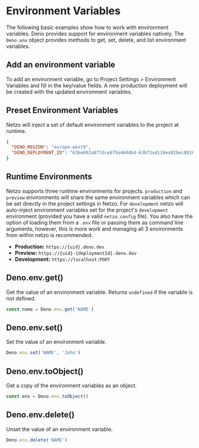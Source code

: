 # Environment Variables

The following basic examples show how to work with environment variables. Deno provides support for environment variables natively. The `Deno.env` object provides methods to get, set, delete, and list environment variables.

## Add an environment variable

To add an environment variable, go to Project Settings > Environment Variables and fill in the key/value fields. A new production deployment will be created with the updated environment variables.

## Preset Environment Variables

Netzo will inject a set of default environment variables to the project at runtime.

```json
{
  "DENO_REGION": "europe-west9",
  "DENO_DEPLOYMENT_ID": "63be692a877dce879a4604bd-63bf3ad110ea82bec8916dd1"
}
```

## Runtime Environments

Netzo supports three runtime environments for projects. `production` and `preview` environments will share the same environment variables which can be set directly in the project settings in Netzo. For `development` netzo will auto-inject environment variables set for the project's `development` environment (provided you have a valid `netzo.config` file). You also have the option of loading them from a `.env` file or passing them as command line arguments, however, this is more work and managing all 3 environments from within netzo is recommended.

- **Production:** `https://{uid}.deno.dev`
- **Preview:** `https://{uid}-{deploymentId}.deno.dev`
- **Development:** `https://localhost:PORT`

## Deno.env.get()

Get the value of an environment variable. Returns `undefined` if the variable is not defined.

```ts
const name = Deno.env.get('NAME')
```

## Deno.env.set()

Set the value of an environment variable.

```ts
Deno.env.set('NAME', 'John')
```

## Deno.env.toObject()

Get a copy of the environment variables as an object.

```ts
const env = Deno.env.toObject()
```

## Deno.env.delete()

Unset the value of an environment variable.

```ts
Deno.env.delete('NAME')
```
